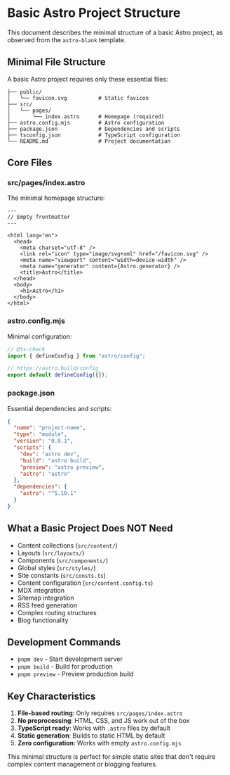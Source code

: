 # Basic Astro Project Structure

This document describes the minimal structure of a basic Astro project, as observed from the `astro-blank` template.

## Minimal File Structure

A basic Astro project requires only these essential files:

```text
├── public/
│   └── favicon.svg          # Static favicon
├── src/
│   └── pages/
│       └── index.astro      # Homepage (required)
├── astro.config.mjs         # Astro configuration
├── package.json             # Dependencies and scripts
├── tsconfig.json            # TypeScript configuration
└── README.md                # Project documentation
```

## Core Files

### src/pages/index.astro

The minimal homepage structure:

```astro
---
// Empty frontmatter
---

<html lang="en">
  <head>
    <meta charset="utf-8" />
    <link rel="icon" type="image/svg+xml" href="/favicon.svg" />
    <meta name="viewport" content="width=device-width" />
    <meta name="generator" content={Astro.generator} />
    <title>Astro</title>
  </head>
  <body>
    <h1>Astro</h1>
  </body>
</html>
```

### astro.config.mjs

Minimal configuration:

```js
// @ts-check
import { defineConfig } from "astro/config";

// https://astro.build/config
export default defineConfig({});
```

### package.json

Essential dependencies and scripts:

```json
{
  "name": "project-name",
  "type": "module",
  "version": "0.0.1",
  "scripts": {
    "dev": "astro dev",
    "build": "astro build",
    "preview": "astro preview",
    "astro": "astro"
  },
  "dependencies": {
    "astro": "^5.10.1"
  }
}
```

## What a Basic Project Does NOT Need

- Content collections (`src/content/`)
- Layouts (`src/layouts/`)
- Components (`src/components/`)
- Global styles (`src/styles/`)
- Site constants (`src/consts.ts`)
- Content configuration (`src/content.config.ts`)
- MDX integration
- Sitemap integration
- RSS feed generation
- Complex routing structures
- Blog functionality

## Development Commands

- `pnpm dev` - Start development server
- `pnpm build` - Build for production
- `pnpm preview` - Preview production build

## Key Characteristics

1. **File-based routing**: Only requires `src/pages/index.astro`
2. **No preprocessing**: HTML, CSS, and JS work out of the box
3. **TypeScript ready**: Works with `.astro` files by default
4. **Static generation**: Builds to static HTML by default
5. **Zero configuration**: Works with empty `astro.config.mjs`

This minimal structure is perfect for simple static sites that don't require complex content management or blogging features.
